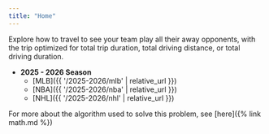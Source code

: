 ```yaml
---
title: "Home"
---
```


Explore how to travel to see your team play all their away opponents, with the trip optimized for total trip duration, total driving distance, or total driving duration.

- **2025 - 2026 Season**
  - [MLB]({{ '/2025-2026/mlb' | relative_url }})
  - [NBA]({{ '/2025-2026/nba' | relative_url }})
  - [NHL]({{ '/2025-2026/nhl' | relative_url }})

For more about the algorithm used to solve this problem, see [here]({% link math.md %})
